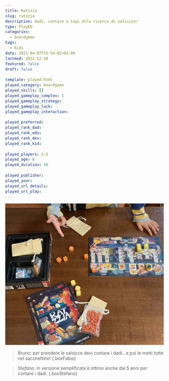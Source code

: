 ```yaml
---
title: Ratzzia
slug: ratzzia
description: dadi, contare e topi alla ricerca di salsicce!
type: PlayED
categories:
  - boardgame
tags:
  - Kids
date: 2021-04-07T15:54:02+02:00
lastmod: 2022-12-18
featured: false
draft: false

template: played.html
played_category: boardgame
played_skills: []
played_gameplay_complex: 1
played_gameplay_strategy:
played_gameplay_luck:
played_gameplay_interaction:

played_preferred:
played_rank_dad: 
played_rank_edu:
played_rank_dev:
played_rank_kid: 

played_players: 2-5
played_age: 6
played_duration: 30

played_publisher: 
played_year: 
played_url_details: 
played_url_play: 
---
```


![](img/ratzzia_featured.webp)

> *Bruno:* per prendere le salsicce devi contare i dadi.. e poi le metti tutte nel sacchettino!
{.boxFabio}

> *Stefano:* in versione semplificata è ottimo anche dai 5 anni per contare i dadi. 
{.boxStefano}
